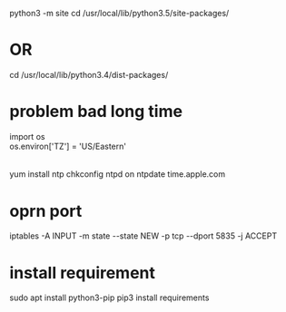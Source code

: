 python3 -m site
cd /usr/local/lib/python3.5/site-packages/

# OR

cd /usr/local/lib/python3.4/dist-packages/

# problem bad long time

import os  
os.environ['TZ'] = 'US/Eastern'

######

yum install ntp
chkconfig ntpd on
ntpdate time.apple.com

# oprn port

iptables -A INPUT -m state --state NEW -p tcp --dport 5835 -j ACCEPT

# install requirement

sudo apt install python3-pip
pip3 install requirements
